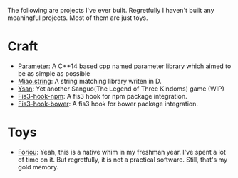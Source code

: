 The following are projects I've ever built. Regretfully I haven't built any meaningful projects. Most of them are just toys.

# Craft
+ [Parameter](https://github.com/qqiangwu/parameter): A C++14 based cpp named parameter library which aimed to be as simple as possible
+ [Miao.string](https://github.com/qqiangwu/miao.string): A string matching library writen in D.
+ [Ysan](https://github.com/qqiangwu/ysan): Yet another Sanguo(The Legend of Three Kindoms) game (WIP)
+ [Fis3-hook-npm](https://github.com/qqiangwu/fis3-hook-npm): A fis3 hook for npm package integration.
+ [Fis3-hook-bower](https://github.com/qqiangwu/fis3-hook-bower): A fis3 hook for bower package integration.

# Toys
+ [Foriou](https://github.com/qqiangwu/Foriou): Yeah, this is a native whim in my freshman year. I've spent a lot of time on it. But regretfully, it is not a practical software. Still, that's my gold memory.
